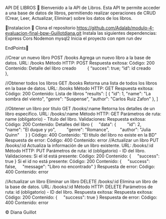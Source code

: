 API DE LIBROS 📖 
Bienvenido a la API de Libros. Esta API te permite acceder a una base de datos de libros,
permitiendo realizar operaciones de CRUD (Crear, Leer, Actualizar, Eliminar) sobre los datos de los libros.

🚧Instalacion 🚧
Clona el repositorio 
https://github.com/Adalab/modulo-4-evaluacion-final-bpw-Guillotdiana.git
Instala las siguientes dependencias:
Express
Cors
Nodemon
mysql2
Inicia el proyecto con npm run dev


EndPoints📍 

//Crear un nuevo libro
POST /books
Agrega un nuevo libro a la base de datos.
URL: /books
Método HTTP: POST
Respuesta exitosa:
Código: 200
Contenido: Detalle del libro creado
        {
“succes”: true;
“id”: id creado
        },

//Obtener todos los libros
GET /books
Retorna una lista de todos los libros en la base de datos.
URL: /books
Método HTTP: GET
Respuesta exitosa:
Código: 200 
Contenido: Lista de libros
"results": [
{
"id": 1,
"name": "La sombra del viento",
"genre": "Suspense",
"author": "Carlos Ruiz Zafon"
},
]

//Obtener un libro por titulo
GET /books/:name
Retorna los detalles de un libro específico.
URL: /books/:name
Método HTTP: GET
Parámetros de ruta: name (obligatorio) - Titulo del libro.
Validaciones:
Respuesta exitosa:
Código: 200 
Contenido: Detalles del libro
{
    "data": {
        "id": 2,
        "name": "El duque y yo",
        "genre": "Romance",
        "author": "Julia Quinn"
    }
}
Código: 400
Contenido: "El titulo del libro no existe en la BD"
Respuesta de error:
Código: 400
Contenido: error
//Actualizar un libro
PUT /books/:id
Actualiza la información de un libro existente.
URL: /books/:id
Método HTTP: PUT
Parámetros de ruta: id (obligatorio) - ID del libro.
Validaciones:
Si el id está presente:
Código: 200 
Contenido: 
{
    "success": true
}
Si el id no está presente:
Código: 200 
Contenido: 
{
    "success": false,
    "message": "Libro no encontrado"
}
Respuesta de error:
Código: 400
Contenido: error

//Actualizar un libro
Eliminar un libro
DELETE /books/:id
Elimina un libro de la base de datos.
URL: /books/:id
Método HTTP: DELETE
Parámetros de ruta: id (obligatorio) - ID del libro.
Respuesta exitosa: 
Respuesta exitosa:
Código: 200 
Contenido: 
{
    "success": true
}
Respuesta de error:
Código: 400
Contenido: error


©️ Diana Guillot
